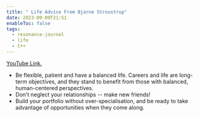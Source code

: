 ```yaml
---
title: " Life Advice From Bjarne Stroustrup"
date: 2023-09-09T21:51
enableToc: false
tags:
  - resonance-journal
  - life
  - C++
---
```


[YouTube Link.](https://www.youtube.com/watch?v=-QxI-RP6-HM)

- Be flexible, patient and have a balanced life. Careers and life are long-term objectives, and they stand to benefit from those with balanced, human-centered perspectives. 
- Don't neglect your relationships -- make new friends! 
- Build your portfolio without over-specialisation, and be ready to take advantage of opportunities when they come along. 
